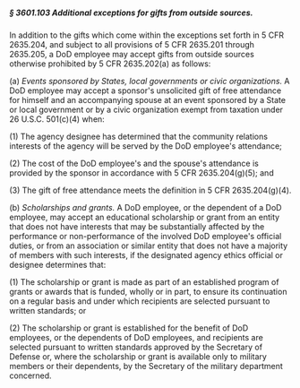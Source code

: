 ##### § 3601.103 Additional exceptions for gifts from outside sources. #####

In addition to the gifts which come within the exceptions set forth in 5 CFR 2635.204, and subject to all provisions of 5 CFR 2635.201 through 2635.205, a DoD employee may accept gifts from outside sources otherwise prohibited by 5 CFR 2635.202(a) as follows:

(a) *Events sponsored by States, local governments or civic organizations.* A DoD employee may accept a sponsor's unsolicited gift of free attendance for himself and an accompanying spouse at an event sponsored by a State or local government or by a civic organization exempt from taxation under 26 U.S.C. 501(c)(4) when:

(1) The agency designee has determined that the community relations interests of the agency will be served by the DoD employee's attendance;

(2) The cost of the DoD employee's and the spouse's attendance is provided by the sponsor in accordance with 5 CFR 2635.204(g)(5); and

(3) The gift of free attendance meets the definition in 5 CFR 2635.204(g)(4).

(b) *Scholarships and grants.* A DoD employee, or the dependent of a DoD employee, may accept an educational scholarship or grant from an entity that does not have interests that may be substantially affected by the performance or non-performance of the involved DoD employee's official duties, or from an association or similar entity that does not have a majority of members with such interests, if the designated agency ethics official or designee determines that:

(1) The scholarship or grant is made as part of an established program of grants or awards that is funded, wholly or in part, to ensure its continuation on a regular basis and under which recipients are selected pursuant to written standards; or

(2) The scholarship or grant is established for the benefit of DoD employees, or the dependents of DoD employees, and recipients are selected pursuant to written standards approved by the Secretary of Defense or, where the scholarship or grant is available only to military members or their dependents, by the Secretary of the military department concerned.